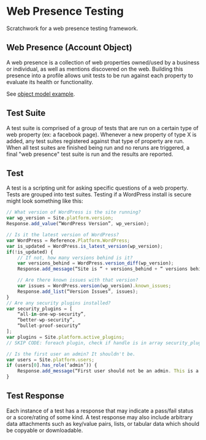 # Web Presence Testing

Scratchwork for a web presence testing framework.

## Web Presence (Account Object)
A web presence is a collection of web properties owned/used by a business or individual, as well as mentions discovered on the web. Building this presence into a profile allows unit tests to be run against each property to evaluate its health or functionality.

See [object model example](presence.json).

## Test Suite
A test suite is comprised of a group of tests that are run on a certain type of web property (ex: a facebook page). Whenever a new property of type X is added, any test suites registered against that type of property are run. When all test suites are finished being run and no reruns are triggered, a final "web presence" test suite is run and the results are reported.

## Test
A test is a scripting unit for asking specific questions of a web property. Tests are grouped into test suites. Testing if a WordPress install is secure might look something like this:

```javascript
// What version of WordPress is the site running?
var wp_version = Site.platform.version;
Response.add_value(“WordPress Version”, wp_version);

// Is it the latest version of WordPress?
var WordPress = Reference.Platform.WordPress;
var is_updated = WordPress.is_latest_version(wp_version);
if(!is_updated) {
    // If not, how many versions behind is it?
	var versions_behind = WordPress.version_diff(wp_version);
	Response.add_message(“Site is “ + versions_behind + “ versions behind”, “warning”);

    // Are there known issues with that version?
	var issues = WordPress.version(wp_version).known_issues;
	Response.add_list(“Version Issues”, issues);
}
// Are any security plugins installed?
var security_plugins = [
	“all-in-one-wp-security”,
	“better-wp-security”,
	“bullet-proof-security”
];
var plugins = Site.platform.active_plugins;
// SKIP CODE: foreach plugin, check if handle is in array security_plugins

// Is the first user an admin? It shouldn't be.
var users = Site.platform.users;
if (users[0].has_role(‘admin’)) {
	Response.add_message(“First user should not be an admin. This is a security risk”, “warning”);
}
```

## Test Response
Each instance of a test has a response that may indicate a pass/fail status or a score/rating of some kind. A test response may also include arbitrary data attachments such as key/value pairs, lists, or tabular data which should be copyable or downloadable.
